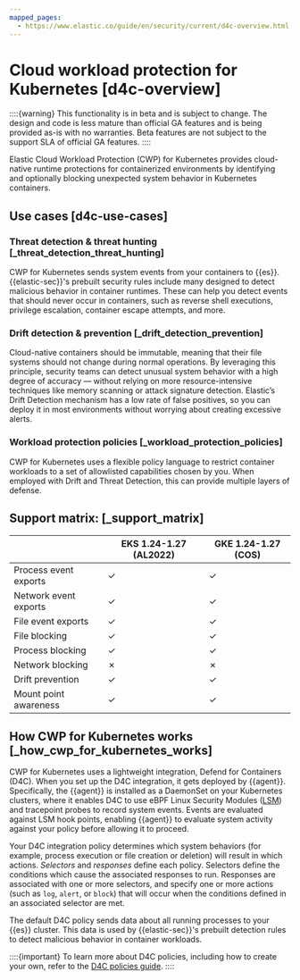```yaml
---
mapped_pages:
  - https://www.elastic.co/guide/en/security/current/d4c-overview.html
---
```


# Cloud workload protection for Kubernetes [d4c-overview]

::::{warning} 
This functionality is in beta and is subject to change. The design and code is less mature than official GA features and is being provided as-is with no warranties. Beta features are not subject to the support SLA of official GA features.
::::


Elastic Cloud Workload Protection (CWP) for Kubernetes provides cloud-native runtime protections for containerized environments by identifying and optionally blocking unexpected system behavior in Kubernetes containers.


## Use cases [d4c-use-cases] 


### Threat detection & threat hunting [_threat_detection_threat_hunting] 

CWP for Kubernetes sends system events from your containers to {{es}}. {{elastic-sec}}'s prebuilt security rules include many designed to detect malicious behavior in container runtimes. These can help you detect events that should never occur in containers, such as reverse shell executions, privilege escalation, container escape attempts, and more.


### Drift detection & prevention [_drift_detection_prevention] 

Cloud-native containers should be immutable, meaning that their file systems should not change during normal operations. By leveraging this principle, security teams can detect unusual system behavior with a high degree of accuracy — without relying on more resource-intensive techniques like memory scanning or attack signature detection. Elastic’s Drift Detection mechanism has a low rate of false positives, so you can deploy it in most environments without worrying about creating excessive alerts.


### Workload protection policies [_workload_protection_policies] 

CWP for Kubernetes uses a flexible policy language to restrict container workloads to a set of allowlisted capabilities chosen by you. When employed with Drift and Threat Detection, this can provide multiple layers of defense.


## Support matrix: [_support_matrix] 

|  | EKS 1.24-1.27 (AL2022) | GKE 1.24-1.27 (COS) |
| --- | --- | --- |
| Process event exports | ✓ | ✓ |
| Network event exports | ✓ | ✓ |
| File event exports | ✓ | ✓ |
| File blocking | ✓ | ✓ |
| Process blocking | ✓ | ✓ |
| Network blocking | ✗ | ✗ |
| Drift prevention | ✓ | ✓ |
| Mount point awareness | ✓ | ✓ |


## How CWP for Kubernetes works [_how_cwp_for_kubernetes_works] 

CWP for Kubernetes uses a lightweight integration, Defend for Containers (D4C). When you set up the D4C integration, it gets deployed by {{agent}}. Specifically, the {{agent}} is installed as a DaemonSet on your Kubernetes clusters, where it enables D4C to use eBPF Linux Security Modules ([LSM](https://docs.kernel.org/bpf/prog_lsm.md)) and tracepoint probes to record system events. Events are evaluated against LSM hook points, enabling {{agent}} to evaluate system activity against your policy before allowing it to proceed.

Your D4C integration policy determines which system behaviors (for example, process execution or file creation or deletion) will result in which actions. *Selectors* and *responses* define each policy. Selectors define the conditions which cause the associated responses to run. Responses are associated with one or more selectors, and specify one or more actions (such as `log`, `alert`, or `block`) that will occur when the conditions defined in an associated selector are met.

The default D4C policy sends data about all running processes to your {{es}} cluster. This data is used by {{elastic-sec}}'s prebuilt detection rules to detect malicious behavior in container workloads.

::::{important} 
To learn more about D4C policies, including how to create your own, refer to the [D4C policies guide](container-workload-protection-policies.md).
::::





